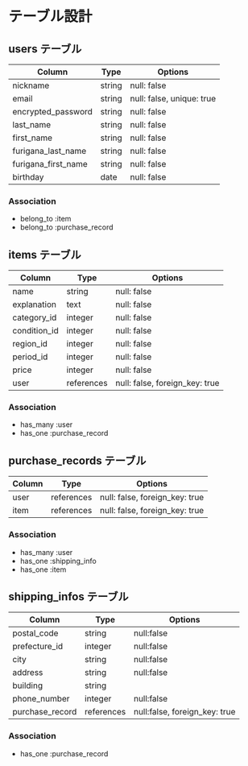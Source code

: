 # テーブル設計

## users テーブル

| Column             | Type      | Options                   |
| ------------------ | ----------| ------------------------- |
| nickname           | string    | null: false               |
| email              | string    | null: false, unique: true |
| encrypted_password | string    | null: false               |
| last_name          | string    | null: false               |
| first_name         | string    | null: false               |
| furigana_last_name | string    | null: false               |
| furigana_first_name| string    | null: false               |
| birthday           | date      | null: false               |

 
### Association
- belong_to :item
- belong_to :purchase_record

## items テーブル

| Column       | Type       | Options                       |
| -------------| ---------- | ------------------------------|
| name         | string     | null: false                   |
| explanation  | text       | null: false                   |
| category_id  | integer    | null: false                   |
| condition_id | integer    | null: false                   |
| region_id    | integer    | null: false                   |
| period_id    | integer    | null: false                   |
| price        | integer    | null: false                   |
| user         | references | null: false, foreign_key: true|

### Association
- has_many :user
- has_one :purchase_record

## purchase_records テーブル

| Column  | Type       | Options                        |
| ------- | ---------- | ------------------------------ |
| user    | references | null: false, foreign_key: true |
| item    | references | null: false, foreign_key: true |
 
### Association
- has_many :user
- has_one :shipping_info
- has_one :item


## shipping_infos テーブル

| Column          | Type       | Options                      |
| ----------------| ---------- | -----------------------------|
| postal_code     | string     | null:false                   |
| prefecture_id   | integer    | null:false                   |
| city            | string     | null:false                   |
| address         | string     | null:false                   |
| building        | string     |                              |
| phone_number    | integer    | null:false                   | 
| purchase_record | references | null:false, foreign_key: true|


### Association
- has_one :purchase_record

